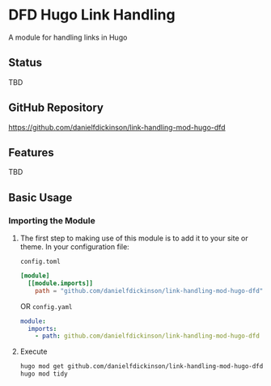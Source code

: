# DFD Hugo Link Handling

A module for handling links in Hugo

## Status

TBD

## GitHub Repository

<https://github.com/danielfdickinson/link-handling-mod-hugo-dfd>

## Features

TBD

## Basic Usage

### Importing the Module

1. The first step to making use of this module is to add it to your site or theme.  In your configuration file:

   ``config.toml``
   ```toml
   [module]
     [[module.imports]]
       path = "github.com/danielfdickinson/link-handling-mod-hugo-dfd"
   ```
   OR
   ``config.yaml``
   ```yaml
   module:
     imports:
       - path: github.com/danielfdickinson/link-handling-mod-hugo-dfd
   ```
2. Execute
   ```bash
   hugo mod get github.com/danielfdickinson/link-handling-mod-hugo-dfd
   hugo mod tidy
   ```

